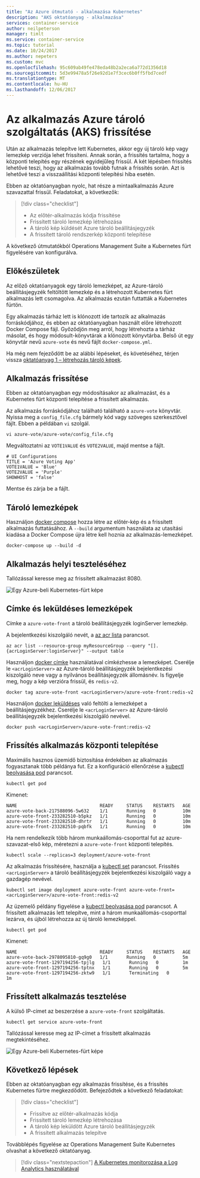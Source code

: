 ```yaml
---
title: "Az Azure útmutató - alkalmazása Kubernetes"
description: "AKS oktatóanyag - alkalmazása"
services: container-service
author: neilpeterson
manager: timlt
ms.service: container-service
ms.topic: tutorial
ms.date: 10/24/2017
ms.author: nepeters
ms.custom: mvc
ms.openlocfilehash: 95c609ab49fe478eda48b2a2eca6a772d1356d18
ms.sourcegitcommit: 5d3e99478a5f26e92d1e7f3cec6b0ff5fbd7cedf
ms.translationtype: MT
ms.contentlocale: hu-HU
ms.lasthandoff: 12/06/2017
---
```

# <a name="update-an-application-in-azure-container-service-aks"></a>Az alkalmazás Azure tároló szolgáltatás (AKS) frissítése

Után az alkalmazás telepítve lett Kubernetes, akkor egy új tároló kép vagy lemezkép verziója lehet frissíteni. Annak során, a frissítés tartalma, hogy a központi telepítés egy részének egyidejűleg frissül. A két lépésben frissítés lehetővé teszi, hogy az alkalmazás tovább futnak a frissítés során. Azt is lehetővé teszi a visszaállítási központi telepítési hiba esetén. 

Ebben az oktatóanyagban nyolc, hat része a mintaalkalmazás Azure szavazattal frissül. Feladatokat, a következők:

> [!div class="checklist"]
> * Az előtér-alkalmazás kódja frissítése
> * Frissített tároló lemezkép létrehozása
> * A tároló kép küldését Azure tároló beállításjegyzék
> * A frissített tároló rendszerkép központi telepítése

A következő útmutatókból Operations Management Suite a Kubernetes fürt figyelésére van konfigurálva.

## <a name="before-you-begin"></a>Előkészületek

Az előző oktatóanyagok egy tároló lemezképet, az Azure-tároló beállításjegyzék feltöltött lemezkép és a létrehozott Kubernetes fürt alkalmazás lett csomagolva. Az alkalmazás ezután futtatták a Kubernetes fürtön. 

Egy alkalmazás tárház lett is klónozott ide tartozik az alkalmazás forráskódjához, és ebben az oktatóanyagban használt előre létrehozott Docker Compose fájl. Győződjön meg arról, hogy létrehozta a tárház másolat, és hogy módosult-könyvtárak a klónozott könyvtárba. Belső út egy könyvtár nevű `azure-vote` és nevű fájlt `docker-compose.yml`.

Ha még nem fejeződött be az alábbi lépéseket, és követéséhez, térjen vissza [oktatóanyag 1 – létrehozás tároló képek](./tutorial-kubernetes-prepare-app.md). 

## <a name="update-application"></a>Alkalmazás frissítése

Ebben az oktatóanyagban egy módosításakor az alkalmazást, és a Kubernetes fürt központi telepítése a frissített alkalmazás. 

Az alkalmazás forráskódjához található található a `azure-vote` könyvtár. Nyissa meg a `config_file.cfg` bármely kód vagy szöveges szerkesztővel fájlt. Ebben a példában `vi` szolgál.

```console
vi azure-vote/azure-vote/config_file.cfg
```

Megváltoztatni az `VOTE1VALUE` és `VOTE2VALUE`, majd mentse a fájlt.

```console
# UI Configurations
TITLE = 'Azure Voting App'
VOTE1VALUE = 'Blue'
VOTE2VALUE = 'Purple'
SHOWHOST = 'false'
```

Mentse és zárja be a fájlt.

## <a name="update-container-image"></a>Tároló lemezképek

Használjon [docker compose](https://docs.docker.com/compose/) hozza létre az előtér-kép és a frissített alkalmazás futtatásához. A `--build` argumentum használata az utasítási kiadása a Docker Compose újra létre kell hoznia az alkalmazás-lemezképet.

```console
docker-compose up --build -d
```

## <a name="test-application-locally"></a>Alkalmazás helyi teszteléséhez

Tallózással keresse meg az frissített alkalmazást 8080.

![Egy Azure-beli Kubernetes-fürt képe](media/container-service-kubernetes-tutorials/vote-app-updated.png)

## <a name="tag-and-push-images"></a>Címke és leküldéses lemezképek

Címke a `azure-vote-front` a tároló beállításjegyzék loginServer lemezkép. 

A bejelentkezési kiszolgáló nevét, a [az acr lista](/cli/azure/acr#list) parancsot.

```azurecli
az acr list --resource-group myResourceGroup --query "[].{acrLoginServer:loginServer}" --output table
```

Használjon [docker címke](https://docs.docker.com/engine/reference/commandline/tag/) használatával címkézhesse a lemezképet. Cserélje le `<acrLoginServer>` az Azure-tároló beállításjegyzék bejelentkezési kiszolgáló neve vagy a nyilvános beállításjegyzék állomásnév. Is figyelje meg, hogy a kép verzióra frissül, és `redis-v2`.

```console
docker tag azure-vote-front <acrLoginServer>/azure-vote-front:redis-v2
```

Használjon [docker leküldéses](https://docs.docker.com/engine/reference/commandline/push/) való feltölti a lemezképet a beállításjegyzékhez. Cserélje le `<acrLoginServer>` az Azure-tároló beállításjegyzék bejelentkezési kiszolgáló nevével.

```console
docker push <acrLoginServer>/azure-vote-front:redis-v2
```

## <a name="deploy-update-application"></a>Frissítés alkalmazás központi telepítése

Maximális hasznos üzemidő biztosítása érdekében az alkalmazás fogyasztanak több példánya fut. Ez a konfiguráció ellenőrzése a [kubectl beolvasása pod](https://kubernetes.io/docs/user-guide/kubectl/v1.6/#get) parancsot.

```
kubectl get pod
```

Kimenet:

```
NAME                               READY     STATUS    RESTARTS   AGE
azure-vote-back-217588096-5w632    1/1       Running   0          10m
azure-vote-front-233282510-b5pkz   1/1       Running   0          10m
azure-vote-front-233282510-dhrtr   1/1       Running   0          10m
azure-vote-front-233282510-pqbfk   1/1       Running   0          10m
```

Ha nem rendelkezik több három munkaállomás-csoporttal fut az azure-szavazat-első kép, méretezni a `azure-vote-front` központi telepítés.


```azurecli
kubectl scale --replicas=3 deployment/azure-vote-front
```

Az alkalmazás frissítésére, használja a [kubectl set](https://kubernetes.io/docs/user-guide/kubectl/v1.6/#set) parancsot. Frissítés `<acrLoginServer>` a tároló beállításjegyzék bejelentkezési kiszolgáló vagy a gazdagép nevével.

```azurecli
kubectl set image deployment azure-vote-front azure-vote-front=<acrLoginServer>/azure-vote-front:redis-v2
```

Az üzemelő példány figyelése a [kubectl beolvasása pod](https://kubernetes.io/docs/user-guide/kubectl/v1.6/#get) parancsot. A frissített alkalmazás lett telepítve, mint a három munkaállomás-csoporttal lezárva, és újból létrehozza az új tároló lemezképpel.

```azurecli
kubectl get pod
```

Kimenet:

```
NAME                               READY     STATUS    RESTARTS   AGE
azure-vote-back-2978095810-gq9g0   1/1       Running   0          5m
azure-vote-front-1297194256-tpjlg   1/1       Running   0         1m
azure-vote-front-1297194256-tptnx   1/1       Running   0         5m
azure-vote-front-1297194256-zktw9   1/1       Terminating   0         1m
```

## <a name="test-updated-application"></a>Frissített alkalmazás tesztelése

A külső IP-címet az beszerzése a `azure-vote-front` szolgáltatás.

```azurecli
kubectl get service azure-vote-front
```

Tallózással keresse meg az IP-címet a frissített alkalmazás megtekintéséhez.

![Egy Azure-beli Kubernetes-fürt képe](media/container-service-kubernetes-tutorials/vote-app-updated-external.png)

## <a name="next-steps"></a>Következő lépések

Ebben az oktatóanyagban egy alkalmazás frissítése, és a frissítés Kubernetes fürtre megkezdődött. Befejeződtek a következő feladatokat:

> [!div class="checklist"]
> * Frissítve az előtér-alkalmazás kódja
> * Frissített tároló lemezkép létrehozása
> * A tároló kép leküldött Azure tároló beállításjegyzék
> * A frissített alkalmazás telepítve

Továbblépés figyelése az Operations Management Suite Kubernetes olvashat a következő oktatóanyag.

> [!div class="nextstepaction"]
> [A Kubernetes monitorozása a Log Analytics használatával](./tutorial-kubernetes-monitor.md)